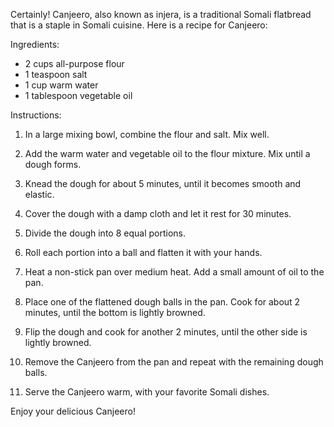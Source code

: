 Certainly! Canjeero, also known as injera, is a traditional Somali flatbread that is a staple in Somali cuisine. Here is a recipe for Canjeero:

Ingredients:

* 2 cups all-purpose flour
* 1 teaspoon salt
* 1 cup warm water
* 1 tablespoon vegetable oil

Instructions:

1. In a large mixing bowl, combine the flour and salt. Mix well.

2. Add the warm water and vegetable oil to the flour mixture. Mix until a dough forms.

3. Knead the dough for about 5 minutes, until it becomes smooth and elastic.

4. Cover the dough with a damp cloth and let it rest for 30 minutes.

5. Divide the dough into 8 equal portions.

6. Roll each portion into a ball and flatten it with your hands.

7. Heat a non-stick pan over medium heat. Add a small amount of oil to the pan.

8. Place one of the flattened dough balls in the pan. Cook for about 2 minutes, until the bottom is lightly browned.

9. Flip the dough and cook for another 2 minutes, until the other side is lightly browned.

10. Remove the Canjeero from the pan and repeat with the remaining dough balls.

11. Serve the Canjeero warm, with your favorite Somali dishes.

Enjoy your delicious Canjeero!